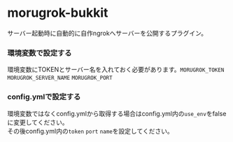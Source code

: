 # morugrok-bukkit
サーバー起動時に自動的に自作ngrokへサーバーを公開するプラグイン。
### 環境変数で設定する
環境変数にTOKENとサーバー名を入れておく必要があります。`MORUGROK_TOKEN` `MORUGROK_SERVER_NAME` `MORUGROK_PORT`
### config.ymlで設定する
環境変数ではなくconfig.ymlから取得する場合はconfig.yml内の`use_env`をfalseに変更してください。<br>
その後config.yml内の`token` `port` `name`を設定してください。
